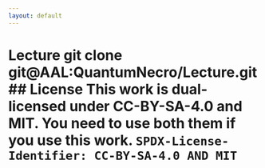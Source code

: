 ```yaml
---
layout: default
---
```

# Lecture  git clone git@AAL:QuantumNecro/Lecture.git  ## License This work is dual-licensed under CC-BY-SA-4.0 and MIT. You need to use both them if you use this work.  `SPDX-License-Identifier: CC-BY-SA-4.0 AND MIT`
